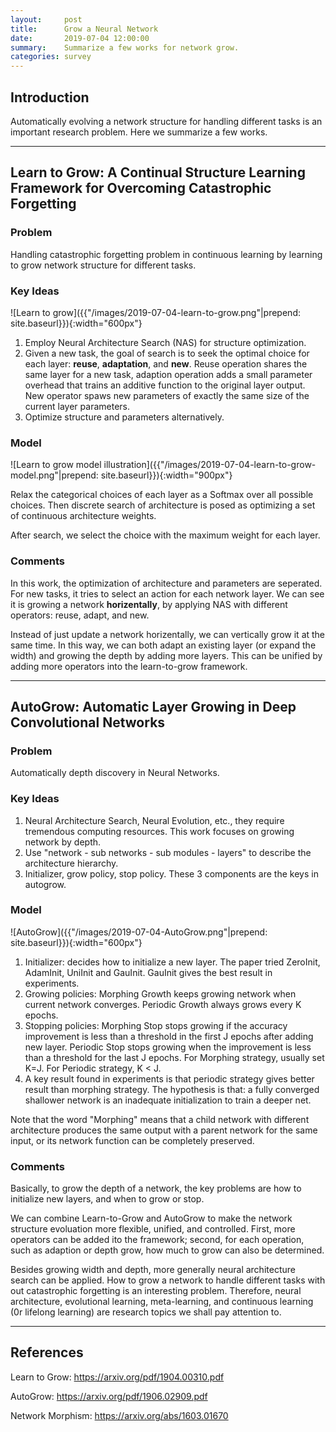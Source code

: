 ```yaml
---
layout:     post
title:      Grow a Neural Network 
date:       2019-07-04 12:00:00
summary:    Summarize a few works for network grow.
categories: survey
---
```


## Introduction

Automatically evolving a network structure for handling different tasks is an important research problem. Here we summarize a few works.

---

## Learn to Grow: A Continual Structure Learning Framework for Overcoming Catastrophic Forgetting

### Problem

Handling catastrophic forgetting problem in continuous learning by learning to grow network structure for different tasks.

### Key Ideas

![Learn to grow]({{"/images/2019-07-04-learn-to-grow.png"|prepend: site.baseurl}}){:width="600px"}

1. Employ Neural Architecture Search (NAS) for structure optimization.
2. Given a new task, the goal of search is to seek the optimal choice for each layer: **reuse**, **adaptation**, and **new**. Reuse operation shares the same layer for a new task, adaption operation adds a small parameter overhead that trains an additive function to the original layer output. New operator spaws new parameters of exactly the same size of the current layer parameters.
3. Optimize structure and parameters alternatively. 

### Model

![Learn to grow model illustration]({{"/images/2019-07-04-learn-to-grow-model.png"|prepend: site.baseurl}}){:width="900px"}

Relax the categorical choices of each layer as a Softmax over all possible choices. Then discrete search of architecture is posed as optimizing a set of continuous architecture weights.

After search, we select the choice with the maximum weight for each layer.

### Comments

In this work, the optimization of architecture and parameters are seperated. For new tasks, it tries to select an action for each network layer. We can see it is growing a network **horizentally**, by applying NAS with different operators: reuse, adapt, and new.

Instead of just update a network horizentally, we can vertically grow it at the same time. In this way, we can both adapt an existing layer (or expand the width) and growing the depth by adding more layers. This can be unified by adding more operators into the learn-to-grow framework.

---

## AutoGrow: Automatic Layer Growing in Deep Convolutional Networks

### Problem

Automatically depth discovery in Neural Networks.

### Key Ideas

1. Neural Architecture Search, Neural Evolution, etc., they require tremendous computing resources. This work focuses on growing network by depth.
2. Use "network - sub networks - sub modules - layers" to describe the architecture hierarchy.
3. Initializer, grow policy, stop policy. These 3 components are the keys in autogrow.

### Model

![AutoGrow]({{"/images/2019-07-04-AutoGrow.png"|prepend: site.baseurl}}){:width="600px"}

1. Initializer: decides how to initialize a new layer. The paper tried ZeroInit, AdamInit, UniInit and GauInit. GauInit gives the best result in experiments.
2. Growing policies: Morphing Growth keeps growing network when current network converges. Periodic Growth always grows every K epochs.
3. Stopping policies: Morphing Stop stops growing if the accuracy improvement is less than a threshold in the first J epochs after adding new layer. Periodic Stop stops growing when the improvement is less than a threshold for the last J epochs. For Morphing strategy, usually set K=J. For Periodic strategy, K < J.
4. A key result found in experiments is that periodic strategy gives better result than  morphing strategy. The hypothesis is that: a fully converged shallower network is an inadequate initialization to train a deeper net.

Note that the word "Morphing" means that a child network with different architecture produces the same output with a parent network for the same input, or its network function can be completely preserved.

### Comments

Basically, to grow the depth of a network, the key problems are how to initialize new layers, and when to grow or stop.

We can combine Learn-to-Grow and AutoGrow to make the network structure evoluation more flexible, unified, and controlled. First, more operators can be added ito the framework; second, for each operation, such as adaption or depth grow, how much to grow can also be determined.

Besides growing width and depth, more generally neural architecture search can be applied. How to grow a network to handle different tasks with out catastrophic forgetting is an interesting problem. Therefore, neural architecture, evolutional learning, meta-learning, and continuous learning (0r lifelong learning) are research topics we shall pay attention to.

---

## References

Learn to Grow: <https://arxiv.org/pdf/1904.00310.pdf>

AutoGrow: <https://arxiv.org/pdf/1906.02909.pdf>

Network Morphism: <https://arxiv.org/abs/1603.01670>



